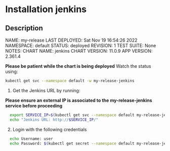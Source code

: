 # Installation jenkins

## Description

NAME: my-release
LAST DEPLOYED: Sat Nov 19 16:54:26 2022
NAMESPACE: default
STATUS: deployed
REVISION: 1
TEST SUITE: None
NOTES:
CHART NAME: jenkins
CHART VERSION: 11.0.9
APP VERSION: 2.361.4

**Please be patient while the chart is being deployed**
Watch the status using:

```bash
kubectl get svc --namespace default -w my-release-jenkins
```


1. Get the Jenkins URL by running:

**Please ensure an external IP is associated to the my-release-jenkins service before proceeding**


```bash
  export SERVICE_IP=$(kubectl get svc --namespace default my-release-jenkins --template "{{ range (index .status.loadBalancer.ingress 0) }}{{ . }}{{ end }}")
  echo "Jenkins URL: http://$SERVICE_IP/"
```

2. Login with the following credentials

```bash
  echo Username: user
  echo Password: $(kubectl get secret --namespace default my-release-jenkins -o jsonpath="{.data.jenkins-password}" | base64 -d)
```
